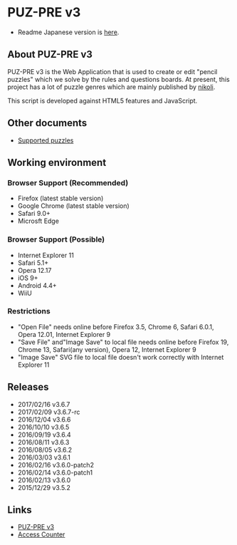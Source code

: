 # PUZ-PRE v3

* Readme Japanese version is [here](docs/ja/README.md).

## About PUZ-PRE v3

PUZ-PRE v3 is the Web Application that is used to create or edit "pencil puzzles" which we solve by the rules and questions boards.
At present, this project has a lot of puzzle genres which are mainly published by [nikoli][].

This script is developed against HTML5 features and JavaScript.

[nikoli]: http://nikoli.co.jp/

## Other documents
* [Supported puzzles](docs/en/SupportedPuzzles.md)

## Working environment

### Browser Support (Recommended)
* Firefox (latest stable version)
* Google Chrome (latest stable version)
* Safari 9.0+
* Microsft Edge

### Browser Support (Possible)
* Internet Explorer 11
* Safari 5.1+
* Opera 12.17
* iOS 9+
* Android 4.4+
* WiiU

### Restrictions
* "Open File" needs online before Firefox 3.5, Chrome 6, Safari 6.0.1, Opera 12.01, Internet Explorer 9
* "Save File" and"Image Save" to local file needs online before Firefox 19, Chrome 13, Safari(any version), Opera 12, Internet Explorer 9
* "Image Save" SVG file to local file doesn't work correctly with Internet Explorer 11

## Releases
* 2017/02/16 v3.6.7
* 2017/02/09 v3.6.7-rc
* 2016/12/04 v3.6.6
* 2016/10/10 v3.6.5
* 2016/09/19 v3.6.4
* 2016/08/11 v3.6.3
* 2016/08/05 v3.6.2
* 2016/03/03 v3.6.1
* 2016/02/16 v3.6.0-patch2
* 2016/02/14 v3.6.0-patch1
* 2016/02/13 v3.6.0
* 2015/12/29 v3.5.2

## Links
* [PUZ-PRE v3](http://pzv.jp/)
* [Access Counter](http://log.pzv.jp/logview.php)
